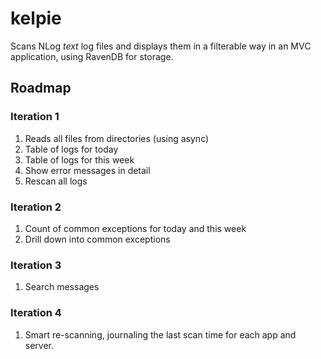 # kelpie
Scans NLog *text* log files and displays them in a filterable way in an MVC application, using RavenDB for storage.

## Roadmap

### Iteration 1
1. Reads all files from directories (using async)
2. Table of logs for today
3. Table of logs for this week
4. Show error messages in detail
5. Rescan all logs

### Iteration 2
1. Count of common exceptions for today and this week
2. Drill down into common exceptions

### Iteration 3
1. Search messages

### Iteration 4
1. Smart re-scanning, journaling the last scan time for each app and server.